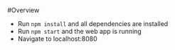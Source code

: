 #Overview



* Run ```npm install``` and all dependencies are installed
* Run ```npm start``` and the web app is running
* Navigate to localhost:8080

